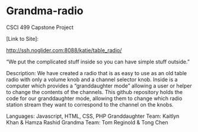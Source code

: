 # Grandma-radio
CSCI 499 Capstone Project

[Link to Site]:

http://ssh.noglider.com:8088/katie/table_radio/

“We put the complicated stuff inside so you can have simple stuff outside.”

Description: We have created a radio that is as easy to use as an old table radio with only a volume knob and a channel selector knob. Inside is a computer which provides a “granddaughter mode” allowing a user or helper to change the contents of the channels. This github repository holds the code for our granddaughter mode, allowing them to change which radio station stream they want to correspond to the channel on the knobs. 

Languages: Javascript, HTML, CSS, PHP
Granddaughter Team: Kaitlyn Khan & Hamza Rashid
Grandma Team: Tom Reginold & Tong Chen
